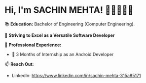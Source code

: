 # Hi, I'm SACHIN MEHTA! 👋👨‍🎓👩‍💻

📚 **Education:** Bachelor of Engineering (Computer Engineering).

🌱 **Striving to Excel as a Versatile Software Developer**

🚀 **Professional Experience:** 
- 💼 3 Months of Internship as an Android Developer

📫 **Reach Out:**
- LinkedIn: https://www.linkedin.com/in/sachin-mehta-315a85171
  
<!---
sachinmehta07/sachinmehta07 is a ✨ special ✨ repository because its `README.md` (this file) appears on your GitHub profile.
You can click the Preview link to take a look at your changes.
--->
